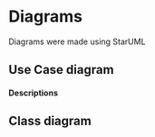 # Diagrams
Diagrams were made using StarUML

## Use Case diagram

#### Descriptions

## Class diagram

